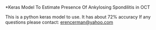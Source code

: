 *Keras Model To Estimate Presence Of Ankylosing Spondilitis in OCT


This is a python keras model to use. It has about 72% accuracy
If any questions please contact: erencerman@yahoo.com
